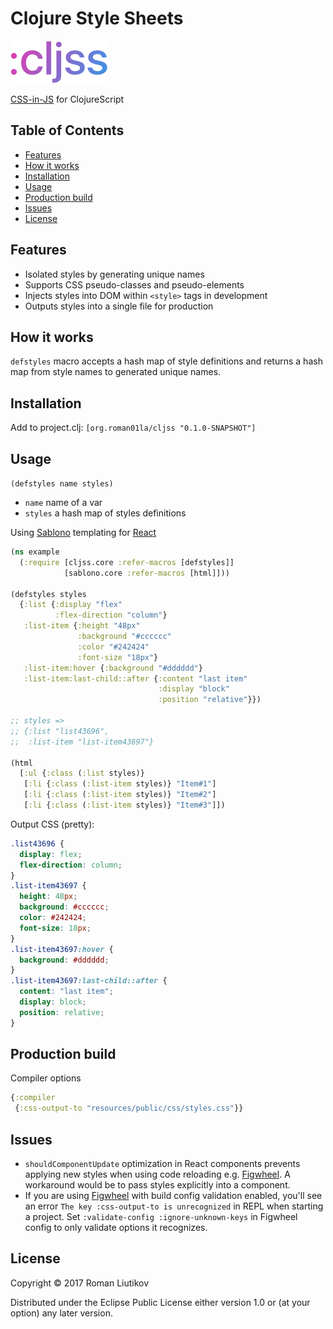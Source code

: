 # Clojure Style Sheets

<img src="logo.png" width="155" height="68" alt="cljss logo" />

[CSS-in-JS](https://speakerdeck.com/vjeux/react-css-in-js) for ClojureScript

## Table of Contents
- [Features](#features)
- [How it works](#how-it-works)
- [Installation](#installation)
- [Usage](#usage)
- [Production build](#production-build)
- [Issues](#issues)
- [License](#license)

## Features
- Isolated styles by generating unique names
- Supports CSS pseudo-classes and pseudo-elements
- Injects styles into DOM within `<style>` tags in development
- Outputs styles into a single file for production

## How it works
`defstyles` macro accepts a hash map of style definitions and returns a hash map from style names to generated unique names.

## Installation

Add to project.clj: `[org.roman01la/cljss "0.1.0-SNAPSHOT"]`

## Usage

`(defstyles name styles)`

- `name` name of a var
- `styles` a hash map of styles definitions

Using [Sablono](https://github.com/r0man/sablono) templating for [React](https://facebook.github.io/react/)
```clojure
(ns example
  (:require [cljss.core :refer-macros [defstyles]]
            [sablono.core :refer-macros [html]]))

(defstyles styles
  {:list {:display "flex"
          :flex-direction "column"}
   :list-item {:height "48px"
               :background "#cccccc"
               :color "#242424"
               :font-size "18px"}
   :list-item:hover {:background "#dddddd"}
   :list-item:last-child::after {:content "last item"
                                 :display "block"
                                 :position "relative"}})

;; styles =>
;; {:list "list43696",
;;  :list-item "list-item43697"}

(html
  [:ul {:class (:list styles)}
   [:li {:class (:list-item styles)} "Item#1"]
   [:li {:class (:list-item styles)} "Item#2"]
   [:li {:class (:list-item styles)} "Item#3"]])
```

Output CSS (pretty):
```css
.list43696 {
  display: flex;
  flex-direction: column;
}
.list-item43697 {
  height: 48px;
  background: #cccccc;
  color: #242424;
  font-size: 18px;
}
.list-item43697:hover {
  background: #dddddd;
}
.list-item43697:last-child::after {
  content: "last item";
  display: block;
  position: relative;
}
```

## Production build

Compiler options

```clojure
{:compiler
 {:css-output-to "resources/public/css/styles.css"}}
```

## Issues
- `shouldComponentUpdate` optimization in React components prevents applying new styles when using code reloading e.g. [Figwheel](https://github.com/bhauman/lein-figwheel). A workaround would be to pass styles explicitly into a component.
- If you are using [Figwheel](https://github.com/bhauman/lein-figwheel) with build config validation enabled, you'll see an error `The key :css-output-to is unrecognized` in REPL when starting a project.
Set `:validate-config :ignore-unknown-keys` in Figwheel config to only validate options it recognizes.

## License

Copyright © 2017 Roman Liutikov

Distributed under the Eclipse Public License either version 1.0 or (at
your option) any later version.
